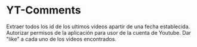 # YT-Comments

Extraer todos los id de los ultimos videos apartir de una fecha establecida.
Autorizar permisos de la aplicación para usor de la cuenta de Youtube.
Dar "like" a cada uno de los videos encontrados.

